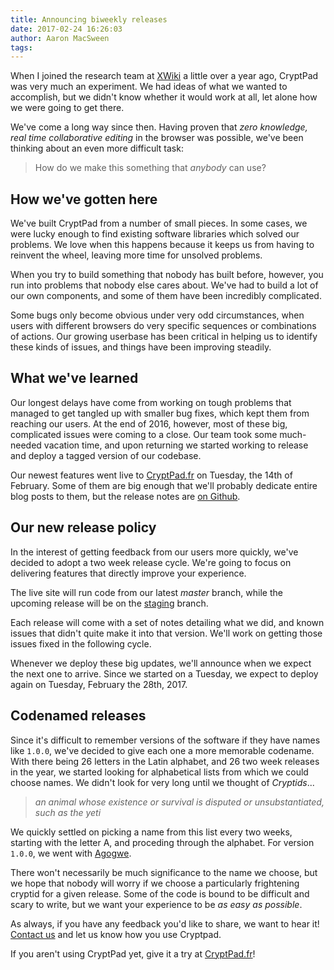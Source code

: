 ```yaml
---
title: Announcing biweekly releases
date: 2017-02-24 16:26:03
author: Aaron MacSween
tags:
---
```


When I joined the research team at [XWiki](http://www.xwiki.com/en/team/) a little over a year ago, CryptPad was very much an experiment.
We had ideas of what we wanted to accomplish, but we didn't know whether it would work at all, let alone how we were going to get there.

We've come a long way since then.
Having proven that _zero knowledge, real time collaborative editing_ in the browser was possible, we've been thinking about an even more difficult task:

> How do we make this something that _anybody_ can use?

## How we've gotten here

We've built CryptPad from a number of small pieces.
In some cases, we were lucky enough to find existing software libraries which solved our problems.
We love when this happens because it keeps us from having to reinvent the wheel, leaving more time for unsolved problems.

When you try to build something that nobody has built before, however, you run into problems that nobody else cares about.
We've had to build a lot of our own components, and some of them have been incredibly complicated.

Some bugs only become obvious under very odd circumstances, when users with different browsers do very specific sequences or combinations of actions.
Our growing userbase has been critical in helping us to identify these kinds of issues, and things have been improving steadily.

## What we've learned

Our longest delays have come from working on tough problems that managed to get tangled up with smaller bug fixes, which kept them from reaching our users.
At the end of 2016, however, most of these big, complicated issues were coming to a close.
Our team took some much-needed vacation time, and upon returning we started working to release and deploy a tagged version of our codebase.

Our newest features went live to [CryptPad.fr](https://cryptpad.fr) on Tuesday, the 14th of February.
Some of them are big enough that we'll probably dedicate entire blog posts to them, but the release notes are [on Github](https://github.com/xwiki-labs/cryptpad/tree/1.0.0).

## Our new release policy

In the interest of getting feedback from our users more quickly, we've decided to adopt a two week release cycle.
We're going to focus on delivering features that directly improve your experience.

The live site will run code from our latest _master_ branch, while the upcoming release will be on the [staging](https://github.com/xwiki-labs/cryptpad/tree/staging) branch.

Each release will come with a set of notes detailing what we did, and known issues that didn't quite make it into that version.
We'll work on getting those issues fixed in the following cycle.

Whenever we deploy these big updates, we'll announce when we expect the next one to arrive.
Since we started on a Tuesday, we expect to deploy again on Tuesday, February the 28th, 2017.

## Codenamed releases

Since it's difficult to remember versions of the software if they have names like `1.0.0`, we've decided to give each one a more memorable codename.
With there being 26 letters in the Latin alphabet, and 26 two week releases in the year, we started looking for alphabetical lists from which we could choose names.
We didn't look for very long until we thought of _Cryptids_...

> _an animal whose existence or survival is disputed or unsubstantiated, such as the yeti_

We quickly settled on picking a name from this list every two weeks, starting with the letter A, and proceding through the alphabet.
For version `1.0.0`, we went with [Agogwe](https://en.wikipedia.org/wiki/Agogwe).

There won't necessarily be much significance to the name we choose, but we hope that nobody will worry if we choose a particularly frightening cryptid for a given release.
Some of the code is bound to be difficult and scary to write, but we want your experience to be _as easy as possible_.

As always, if you have any feedback you'd like to share, we want to hear it!
[Contact us](https://cryptpad.fr/contact.html) and let us know how you use Cryptpad.

If you aren't using CryptPad yet, give it a try at [CryptPad.fr](https://cryptpad.fr)!

